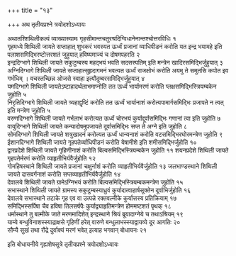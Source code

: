 +++
title = "१३"

+++
अथ तृतीयप्रश्ने त्रयोदशोऽध्यायः

अथातश्शिथिलीकल्पं व्याख्यास्यामः गृहसीमान्तचतुरश्रदिग्विधानेनान्तश्चोत्तरविधिः १  
गृहमध्ये शिथिली जायते सप्ताहात् शुभकरं भवस्यत ऊर्ध्वं प्रजानां व्याधिपीडनं करोति यत इन्द्र भयामहे इति पलाशसमिद्भिरष्टोत्तरशतं जुहुयात् हविष्यमाज्यं च दोषमपहरति २  
इन्द्रदिग्भागे शिथिली जायते सकुटुम्बस्य महद्भयं भवति सदसस्पतिम् इति मन्त्रेन खादिरसमिद्भिर्जुहुयात् ३  
अग्निदिग्भागे शिथिली जायते सप्ताहात्सुहृदागमनं भवत्यत ऊर्ध्वं राजक्षोभं करोति अयमु ते समुतसि कपोत इव गर्भधिम् । वचस्तच्छिन्न ओजसे स्वाहा इत्यौदुम्बरसमिद्भिर्जुहुयात् ४  
यमदिग्भागे शिथिली जायतेऽष्टाहादर्थलाभमाप्नोति तत ऊर्ध्वं भार्यामरणं करोति प्लक्षसमिद्भिस्त्रियम्बकेन जुहोति ५  
निरृतिदिग्भागे शिथिली जायते त्र्यहाद्वृष्टिं करोति तत ऊर्ध्वं भार्यानाशं करोत्यपामार्गसमिद्भिः प्रजापते न त्वत् इति मन्त्रेण जुहोति ५  
वरुणदिग्भागे शिथिली जायते गर्भलाभं करोत्यत ऊर्ध्वं चोरभयं कुर्याद्दूर्वासमिद्भिः गणानां त्वा इति जुहोति ७  
वायुदिग्भागे शिथिली जायते कन्यादोषमुपजायते दूर्वासमिद्भिः सप्त ते अग्ने इति जुहोति ८  
सोमदिग्भागे शिथिली जायते शत्रुखादनं करोत्यत ऊर्ध्वं धान्यनाशं करोति वटसमिद्भिरघोरमन्त्रेण जुहोति ९  
ईशानदिग्भागे शिथिली जायते गृहपतेर्व्याधिपीडनं करोति येषामीशे इति शमीसमिद्भिर्जुहोति १०  
द्वारप्रदेशे शिथिली जायते गृहिणीनाशं करोति बिल्वसमिद्भिस्त्रियम्बकेन जुहोति ११
शयनप्रदेशे शिथिली जायते गृहपतेर्मरणं करोति व्याहृतीभिर्यवैर्जुहोति १२  
गोमहिषस्थाने शिथिली जायते प्रजानां चक्षुर्नाशं करोति व्याहृतीभिर्यवैर्जुहोति १३
जलभाण्डस्थाने शिथिली जायते दासवर्गनाशं करोति सप्तव्याहृतीभिर्यवैर्जुहोति १४  
देवालये शिथिली जायते ग्रामेऽग्निभयं करोति बिल्वसमिद्भिस्त्रियम्बकमन्त्रेण जुहोति १५  
सभास्थाने शिथिली जायते ग्रामस्य सकुटुम्बस्याध्रुवं कुर्यादात्वाहार्षसूक्तेन दूर्वाभिर्जुहोति १६  
देवालये सभास्थाने तटाके गृह एव वा उत्पन्ने रक्तवल्मीके कुर्यात्तस्य प्रतिक्रियाम् १७  
समिद्भिस्सर्पिषा चैव हविषा तिलसर्षपैः कुर्याद्व्याहृतिमन्त्रेण होममष्टशतं पृथक् १८  
धर्मास्थाने तु बल्मीके जाते मरणमादिशेत् इन्द्रस्थाने श्रियं ब्रूयादाग्नेये च तथाऽश्रियम् १९  
याम्ये बन्धुविनाशस्स्याद्राक्षसे गृहिणीं हरेत् वारुणे बन्धुलाभस्स्याद्वायव्ये दूर आगतिः २०  
सौम्यै सुखं तथा रौद्रे दुर्वाक्यं मरणं भवेत् इत्याह भगवान् बोधायनः २१  

इति बोधायनीये गृह्यशेषसूत्रे तृतीयप्रश्ने त्रयोदशोऽध्यायः
